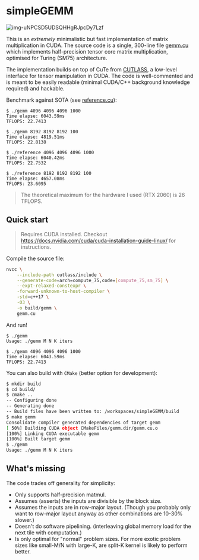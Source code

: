 # simpleGEMM

![img-uNPCSD5UDSQHHgRJpcDy7Lzf](https://github.com/andylolu2/simpleGEMM/assets/66584117/5def8c80-9e51-49ee-ba1f-9538e072083e)


This is an *extremely* minimalistic but fast implementation of matrix multiplication in CUDA. The source code is a single, 300-line file [gemm.cu](gemm.cu) which implements half-precision tensor core matrix multiplication, optimised for Turing (SM75) architecture. 

The implementation builds on top of CuTe from [CUTLASS](https://github.com/NVIDIA/cutlass), a low-level interface for tensor manipulation in CUDA. The code is well-commented and is meant to be easily readable (minimal CUDA/C++ background knowledge required) and hackable.

Benchmark against SOTA (see [reference.cu](reference.cu)):
```
$ ./gemm 4096 4096 4096 1000
Time elapse: 6043.59ms
TFLOPS: 22.7413

$ ./gemm 8192 8192 8192 100
Time elapse: 4819.51ms
TFLOPS: 22.8138

$ ./reference 4096 4096 4096 1000
Time elapse: 6040.42ms
TFLOPS: 22.7532

$ ./reference 8192 8192 8192 100
Time elapse: 4657.08ms
TFLOPS: 23.6095
```
> The theoretical maximum for the hardware I used (RTX 2060) is 26 TFLOPS.

## Quick start

> Requires CUDA installed. Checkout https://docs.nvidia.com/cuda/cuda-installation-guide-linux/ for instructions.

Compile the source file:
```bash
nvcc \
    --include-path cutlass/include \
    --generate-code=arch=compute_75,code=[compute_75,sm_75] \
    --expt-relaxed-constexpr \
    -forward-unknown-to-host-compiler \
    -std=c++17 \
    -O3 \
    -o build/gemm \
    gemm.cu
```

And run!
```
$ ./gemm
Usage: ./gemm M N K iters

$ ./gemm 4096 4096 4096 1000
Time elapse: 6043.59ms
TFLOPS: 22.7413
```

You can also build with `CMake` (better option for development):
```bash
$ mkdir build
$ cd build/
$ cmake ..
-- Configuring done
-- Generating done
-- Build files have been written to: /workspaces/simpleGEMM/build
$ make gemm 
Consolidate compiler generated dependencies of target gemm
[ 50%] Building CUDA object CMakeFiles/gemm.dir/gemm.cu.o
[100%] Linking CUDA executable gemm
[100%] Built target gemm
$ ./gemm 
Usage: ./gemm M N K iters
```

## What's missing

The code trades off generality for simplicity:
- Only supports half-precision matmul.
- Assumes (asserts) the inputs are divisible by the block size.
- Assumes the inputs are in row-major layout. (Though you probably only want to row-major layout anyway as other combinations are 10-30% slower.)
- Doesn't do software pipelining. (interleaving global memory load for the next tile with computation.)
- Is only optimal for "normal" problem sizes. For more exotic problem sizes like small-M/N with large-K, are split-K kernel is likely to perform better.